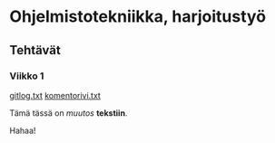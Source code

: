 # Ohjelmistotekniikka, harjoitustyö
## Tehtävät
### Viikko 1

[gitlog.txt](https://github.com/HerrDrProfessor/ot-harjoitustyo/blob/master/laskarit/viikko1/gitlog.txt)
[komentorivi.txt](https://github.com/HerrDrProfessor/ot-harjoitustyo/blob/master/laskarit/viikko1/komentorivi.txt)

Tämä tässä on *muutos* **tekstiin**.

Hahaa!
